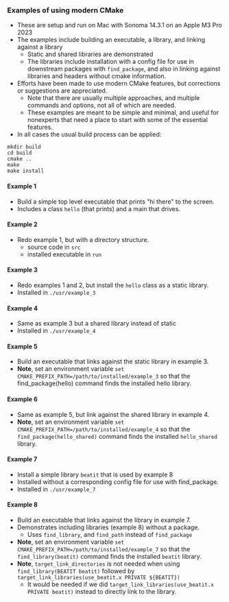 ### Examples of using modern CMake
* These are setup and run on Mac with Sonoma 14.3.1 on an Apple M3 Pro 2023
* The examples include building an executable, a library, and linking against a library
    * Static and shared libraries are demonstrated
    * The libraries include installation with a config file for use in downstream packages with ```find_package```, and also in linking against libraries and headers without cmake information.
* Efforts have been made to use modern CMake features, but corrections or suggestions are appreciated.
    * Note that there are usually multiple approaches, and multiple commands and options, not all of which are needed. 
    * These examples are meant to be simple and minimal, and useful for nonexperts that need a place to start with some of the essential features.
* In all cases the usual build process can be applied:
```
mkdir build
cd build
cmake ..
make
make install
```

#### Example 1
* Build a simple top level executable that prints "hi there" to the screen.
* Includes a class ```hello``` (that prints) and a main that drives.

#### Example 2
* Redo example 1, but with a directory structure.
    * source code in ```src```
    * installed executable in ```run```

#### Example 3
* Redo examples 1 and 2, but install the ```hello``` class as a static library.
* Installed in ```./usr/example_3```

#### Example 4
* Same as example 3 but a shared library instead of static
* Installed in ```./usr/example_4```

#### Example 5
* Build an executable that links against the static library in example 3.
* **Note**, set an environment variable ```set CMAKE_PREFIX_PATH=/path/to/installed/example_3``` so that the find_package(hello) command finds the installed hello library.

#### Example 6
* Same as example 5, but link against the shared library in example 4.
* **Note**, set an environment variable ```set CMAKE_PREFIX_PATH=/path/to/installed/example_4``` so that the ```find_package(hello_shared)``` command finds the installed ```hello_shared``` library.

#### Example 7
* Install a simple library ```beatit``` that is used by example 8
* Installed without a corresponding config file for use with find_package.
* Installed in ```./usr/example_7```

#### Example 8
* Build an executable that links against the library in example 7.
* Demonstrates including libraries (example 8) without a package.
    * Uses ```find_library```, and ```find_path``` instead of ```find_package```
* **Note**, set an environment variable ```set CMAKE_PREFIX_PATH=/path/to/installed/example_7``` so that the ```find_library(beatit)``` command finds the installed ```beatit``` library.
* **Note**, ```target_link_directories``` is not needed when using ```find_library(BEATIT beatit)``` followed by ```target_link_libraries(use_beatit.x PRIVATE ${BEATIT})```
    * It would be needed if we did ```target_link_libraries(use_beatit.x PRIVATE beatit)``` instead to directly link to the library.

